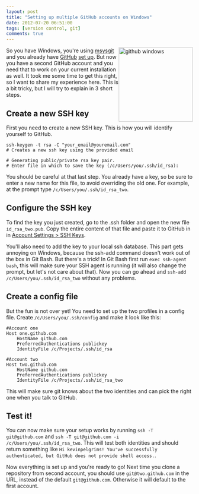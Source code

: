 ```yaml
---
layout: post
title: "Setting up multiple GitHub accounts on Windows"
date: 2012-07-20 06:51:00
tags: [version control, git]
comments: true
---
```

<img style="float: right; width: 200px" alt="github windows" src="{{ site.baseurl }}/files/images/2012/07/github_windows.png" />

So you have Windows, you're using [msysgit](https://code.google.com/p/msysgit/) and you already have [GitHub](https://github.com/) [set up](https://help.github.com/articles/set-up-git). But now you have a second GitHub account and you need that to work on your current installation as well. It took me some time to get this right, so I want to share my experience here. This is a bit tricky, but I will try to explain in 3 short steps.

## Create a new SSH key
First you need to create a new SSH key. This is how you will identify yourself to GitHub.

```console
ssh-keygen -t rsa -C "your_email@youremail.com"
# Creates a new ssh key using the provided email

# Generating public/private rsa key pair.
# Enter file in which to save the key (/c/Users/you/.ssh/id_rsa):
``` 

You should be careful at that last step. You already have a key, so be sure to enter a new name for this file, to avoid overriding the old one. For example, at the prompt type `/c/Users/you/.ssh/id_rsa_two`.


## Configure the SSH key
To find the key you just created, go to the .ssh folder and open the new file `id_rsa_two.pub`. Copy the entire content of that file and paste it to GitHub in in [Account Settings > SSH Keys](https://github.com/settings/ssh).

You'll also need to add the key to your local ssh database. This part gets annoying on Windows, because the ssh-add command doesn't work out of the box in Git Bash. But there's a trick! In Git Bash first run `exec ssh-agent bash`, this will make sure your SSH agent is running (it will also change the prompt, but let's not care about that). Now you can go ahead and `ssh-add /c/Users/you/.ssh/id_rsa_two` without any problems.

## Create a config file
But the fun is not over yet! You need to set up the two profiles in a config file. Create `/c/Users/you/.ssh/config` and make it look like this:

```
#Account one
Host one.github.com
    HostName github.com
    PreferredAuthentications publickey
    IdentityFile /c/Projects/.ssh/id_rsa

#Account two
Host two.github.com
    HostName github.com
    PreferredAuthentications publickey
    IdentityFile /c/Projects/.ssh/id_rsa_two
```

This will make sure git knows about the two identities and can pick the right one when you talk to GitHub.

## Test it!
You can now make sure your setup works by running `ssh -T git@github.com` and `ssh -T git@github.com -i /c/Users/you/.ssh/id_rsa_two`. This will test both identities and should return something like `Hi kevinpelgrims! You've successfully authenticated, but GitHub does not provide shell access.`.

Now everything is set up and you're ready to go! Next time you clone a repository from second account, you should use `git@two.github.com` in the URL, instead of the default `git@github.com`. Otherwise it will default to the first account.
